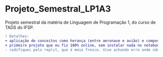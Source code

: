 # Projeto_Semestral_LP1A3

Projeto semestral da matéria de Linguagem de Programação 1, do curso de TADS do IFSP.
```diff
! Detalhes:
+ aplicação de conceitos como herança (entre aeronave e avião) e composição (entre avião e passageiro, voo e avião)
+ primeiro projeto que eu fiz 100% online, sem instalar nada no notebook
- codifiquei pelo replit, que é meio fresco. Vive achando erro onde não tem.
```

